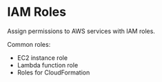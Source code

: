 # IAM Roles

Assign permissions to AWS services with IAM roles.

Common roles:

- EC2 instance role
- Lambda function role
- Roles for CloudFormation
